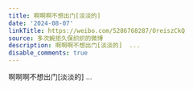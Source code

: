 ```yaml
---
title: 啊啊啊不想出门[淡淡的]
date: '2024-08-07'
linkTitle: https://weibo.com/5286768287/OreiszCkQ
source: 多次婉拒久保织织的微博
description: 啊啊啊不想出门[淡淡的]  ...
disable_comments: true
---
```

啊啊啊不想出门[淡淡的]  ...